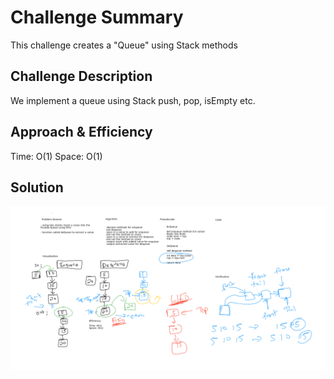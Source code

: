# Challenge Summary
This challenge creates a "Queue" using Stack methods

## Challenge Description
We implement a queue using Stack push, pop, isEmpty etc.

## Approach & Efficiency
Time: O(1)
Space: O(1)

## Solution
![pseudo](../pseudo.png)